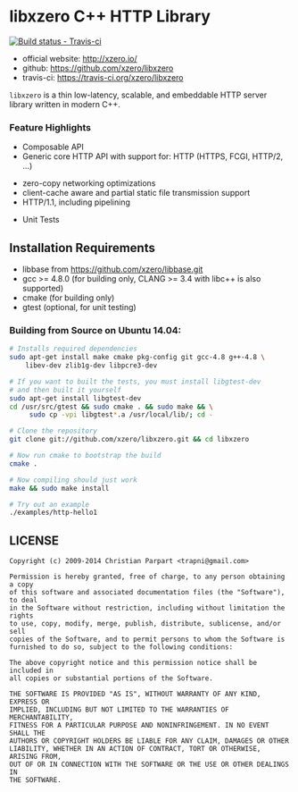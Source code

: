 # libxzero C++ HTTP Library

[ ![Build status - Travis-ci](https://secure.travis-ci.org/xzero/libxzero.png) ](http://travis-ci.org/xzero/libxzero)

- official website: http://xzero.io/
- github: https://github.com/xzero/libxzero
- travis-ci: https://travis-ci.org/xzero/libxzero

`libxzero` is a thin low-latency, scalable, and embeddable HTTP server library
written in modern C++.

### Feature Highlights

* Composable API
* Generic core HTTP API with support for: HTTP (HTTPS, FCGI, HTTP/2, ...)
- zero-copy networking optimizations
- client-cache aware and partial static file transmission support
- HTTP/1.1, including pipelining
* Unit Tests

## Installation Requirements

- libbase from https://github.com/xzero/libbase.git
- gcc >= 4.8.0 (for building only, CLANG >= 3.4 with libc++ is also supported)
- cmake (for building only)
- gtest (optional, for unit testing)

### Building from Source on Ubuntu 14.04:

```sh
# Installs required dependencies
sudo apt-get install make cmake pkg-config git gcc-4.8 g++-4.8 \
    libev-dev zlib1g-dev libpcre3-dev

# If you want to built the tests, you must install libgtest-dev
# and then built it yourself
sudo apt-get install libgtest-dev
cd /usr/src/gtest && sudo cmake . && sudo make && \
     sudo cp -vpi libgtest*.a /usr/local/lib/; cd -

# Clone the repository
git clone git://github.com/xzero/libxzero.git && cd libxzero

# Now run cmake to bootstrap the build
cmake .

# Now compiling should just work
make && sudo make install

# Try out an example
./examples/http-hello1
```

LICENSE
-------

```
Copyright (c) 2009-2014 Christian Parpart <trapni@gmail.com>

Permission is hereby granted, free of charge, to any person obtaining a copy
of this software and associated documentation files (the "Software"), to deal
in the Software without restriction, including without limitation the rights
to use, copy, modify, merge, publish, distribute, sublicense, and/or sell
copies of the Software, and to permit persons to whom the Software is
furnished to do so, subject to the following conditions:

The above copyright notice and this permission notice shall be included in
all copies or substantial portions of the Software.

THE SOFTWARE IS PROVIDED "AS IS", WITHOUT WARRANTY OF ANY KIND, EXPRESS OR
IMPLIED, INCLUDING BUT NOT LIMITED TO THE WARRANTIES OF MERCHANTABILITY,
FITNESS FOR A PARTICULAR PURPOSE AND NONINFRINGEMENT. IN NO EVENT SHALL THE
AUTHORS OR COPYRIGHT HOLDERS BE LIABLE FOR ANY CLAIM, DAMAGES OR OTHER
LIABILITY, WHETHER IN AN ACTION OF CONTRACT, TORT OR OTHERWISE, ARISING FROM,
OUT OF OR IN CONNECTION WITH THE SOFTWARE OR THE USE OR OTHER DEALINGS IN
THE SOFTWARE.
```

